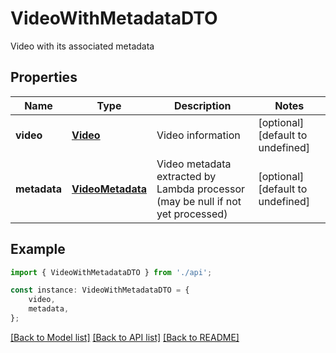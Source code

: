 # VideoWithMetadataDTO

Video with its associated metadata

## Properties

Name | Type | Description | Notes
------------ | ------------- | ------------- | -------------
**video** | [**Video**](Video.md) | Video information | [optional] [default to undefined]
**metadata** | [**VideoMetadata**](VideoMetadata.md) | Video metadata extracted by Lambda processor (may be null if not yet processed) | [optional] [default to undefined]

## Example

```typescript
import { VideoWithMetadataDTO } from './api';

const instance: VideoWithMetadataDTO = {
    video,
    metadata,
};
```

[[Back to Model list]](../README.md#documentation-for-models) [[Back to API list]](../README.md#documentation-for-api-endpoints) [[Back to README]](../README.md)
